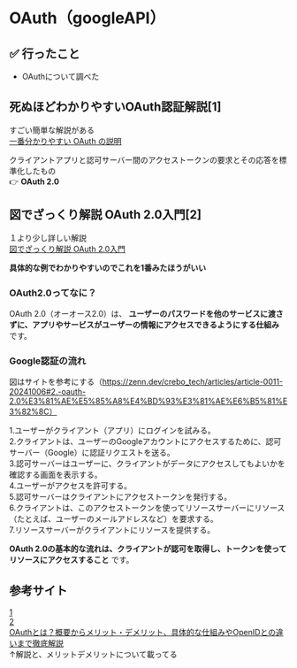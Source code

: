 # OAuth（googleAPI）

## ✅ 行ったこと

- OAuthについて調べた

## 死ぬほどわかりやすいOAuth認証解説[1]
すごい簡単な解説がある<br>
[一番分かりやすい OAuth の説明](https://qiita.com/TakahikoKawasaki/items/e37caf50776e00e733be)<br>

クライアントアプリと認可サーバー間のアクセストークンの要求とその応答を標準化したもの<br>
👉 **OAuth 2.0**

## 図でざっくり解説 OAuth 2.0入門[2]
１より少し詳しい解説<br>
[図でざっくり解説 OAuth 2.0入門](https://zenn.dev/crebo_tech/articles/article-0011-20241006)

**具体的な例でわかりやすいのでこれを1番みたほうがいい**

### OAuth2.0ってなに？
OAuth 2.0（オーオース2.0）は、 **ユーザーのパスワードを他のサービスに渡さずに、アプリやサービスがユーザーの情報にアクセスできるようにする仕組み** です。

### Google認証の流れ
図はサイトを参考にする（https://zenn.dev/crebo_tech/articles/article-0011-20241006#2.-oauth-2.0%E3%81%AE%E5%85%A8%E4%BD%93%E3%81%AE%E6%B5%81%E3%82%8C）<br>

1.ユーザーがクライアント（アプリ）にログインを試みる。<br>
2.クライアントは、ユーザーのGoogleアカウントにアクセスするために、認可サーバー（Google）に認証リクエストを送る。<br>
3.認可サーバーはユーザーに、クライアントがデータにアクセスしてもよいかを確認する画面を表示する。<br>
4.ユーザーがアクセスを許可する。<br>
5.認可サーバーはクライアントにアクセストークンを発行する。<br>
6.クライアントは、このアクセストークンを使ってリソースサーバーにリソース（たとえば、ユーザーのメールアドレスなど）を要求する。<br>
7.リソースサーバーがクライアントにリソースを提供する。

**OAuth 2.0の基本的な流れは、クライアントが認可を取得し、トークンを使ってリソースにアクセスすること** です。

## 参考サイト
[1](https://qiita.com/TakahikoKawasaki/items/e37caf50776e00e733be)<br>
[2](https://zenn.dev/crebo_tech/articles/article-0011-20241006)<br>
[OAuthとは？概要からメリット・デメリット、具体的な仕組みやOpenIDとの違いまで徹底解説](https://blog.trustlogin.com/2023/Oauth)<br>
↑解説と、メリットデメリットについて載ってる